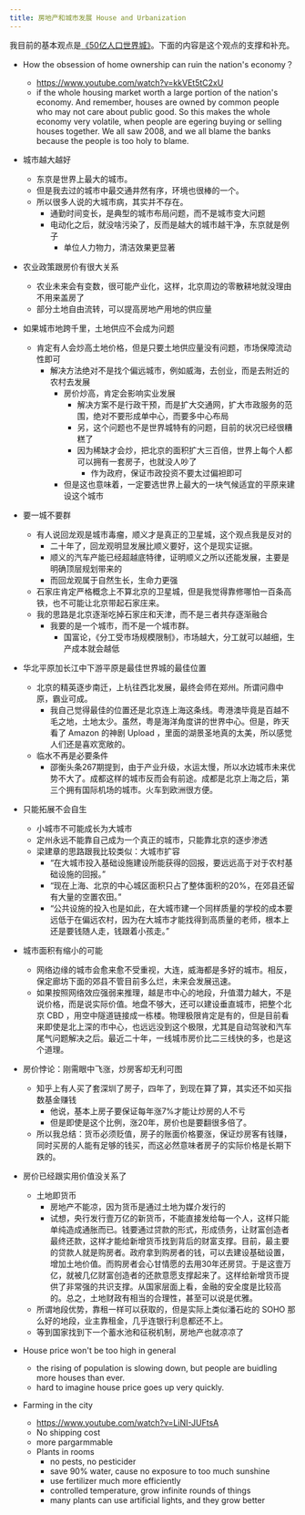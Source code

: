 ```yaml
---
title: 房地产和城市发展 House and Urbanization
---
```


我目前的基本观点是[《50亿人口世界城》](https://happypeter.github.io/one-city.html)。下面的内容是这个观点的支撑和补充。

- How the  obsession of home ownership can ruin the nation's economy？
  - https://www.youtube.com/watch?v=kkVEt5tC2xU
  - if the whole housing market worth a large portion of the nation's economy. And remember, houses are owned by common people who may not care about public good. So this makes the whole economy very volatile, when people are egering buying or selling houses together. We all saw 2008, and we all blame the banks because the people is too holy to blame.

- 城市越大越好
  - 东京是世界上最大的城市。
  - 但是我去过的城市中最交通井然有序，环境也很棒的一个。
  - 所以很多人说的大城市病，其实并不存在。
    - 通勤时间变长，是典型的城市布局问题，而不是城市变大问题
    - 电动化之后，就没啥污染了，反而是越大的城市越干净，东京就是例子
      - 单位人力物力，清洁效果更显著
- 农业政策跟房价有很大关系
  - 农业未来会有变数，很可能产业化，这样，北京周边的零散耕地就没理由不用来盖房了
  - 部分土地自由流转，可以提高房地产用地的供应量

- 如果城市地跨千里，土地供应不会成为问题
  - 肯定有人会炒高土地价格，但是只要土地供应量没有问题，市场保障流动性即可
    - 解决方法绝对不是找个偏远城市，例如威海，去创业，而是去附近的农村去发展
      - 房价炒高，肯定会影响实业发展
        - 解决方案不是行政干预，而是扩大交通网，扩大市政服务的范围，绝对不要形成单中心，而要多中心布局
        - 另，这个问题也不是世界城特有的问题，目前的状况已经很糟糕了
        - 因为稀缺才会炒，把北京的面积扩大三百倍，世界上每个人都可以拥有一套房子，也就没人吵了
          - 作为政府，保证市政投资不要太过偏袒即可
      - 但是这也意味着，一定要选世界上最大的一块气候适宜的平原来建设这个城市

- 要一城不要群
  - 有人说回龙观是城市毒瘤，顺义才是真正的卫星城，这个观点我是反对的
    - 二十年了，回龙观明显发展比顺义要好，这个是现实证据。
    - 顺义的汽车产能已经超越底特律，证明顺义之所以还能发展，主要是明确顶层规划带来的
    - 而回龙观属于自然生长，生命力更强
  - 石家庄肯定严格概念上不算北京的卫星城，但是我觉得靠修哪怕一百条高铁，也不可能让北京带起石家庄来。
  - 我的思路是北京逐渐吃掉石家庄和天津，而不是三者共存逐渐融合
    - 我要的是一个城市，而不是一个城市群。
      - 国富论，《分工受市场规模限制》，市场越大，分工就可以越细，生产成本就会越低
- 华北平原加长江中下游平原是最佳世界城的最佳位置
  - 北京的精英逐步南迁，上杭往西北发展，最终会师在郑州。所谓问鼎中原，霸业可成。
    - 我自己觉得最佳的位置还是北京连上海这条线。粤港澳毕竟是百越不毛之地，土地太少。虽然，粤是海洋角度讲的世界中心。但是，昨天看了 Amazon 的神剧 Upload ，里面的湖景圣地真的太美，所以感觉人们还是喜欢宽敞的。
  - 临水不再是必要条件
    - 邵衡头条267期提到，由于产业升级，水运太慢，所以水边城市未来优势不大了。成都这样的城市反而会有前途。成都是北京上海之后，第三个拥有国际机场的城市。火车到欧洲很方便。

- 只能拓展不会自生
  - 小城市不可能成长为大城市
  - 定州永远不能靠自己成为一个真正的城市，只能靠北京的逐步渗透
  - 梁建章的思路跟我比较类似：大城市扩容
    - “在大城市投入基础设施建设所能获得的回报，要远远高于对于农村基础设施的回报。”
    - “现在上海、北京的中心城区面积只占了整体面积的20%，在郊县还留有大量的空置农田。”
    - “公共设施的投入也是如此，在大城市建一个同样质量的学校的成本要远低于在偏远农村，因为在大城市才能找得到高质量的老师，根本上还是要钱随人走，钱跟着小孩走。”


- 城市面积有缩小的可能
  - 网络边缘的城市会愈来愈不受重视，大连，威海都是多好的城市。相反，保定廊坊下面的郊县不管目前多么烂，未来会发展迅速。
  - 如果按照网络效应强弱来推理，越是市中心的地段，升值潜力越大，不是说价格，而是说实际价值。地盘不够大，还可以建设垂直城市，把整个北京 CBD ，用空中隧道链接成一栋楼。物理极限肯定是有的，但是目前看来即使是北上深的市中心，也远远没到这个极限，尤其是自动驾驶和汽车尾气问题解决之后。最近二十年，一线城市房价比二三线快的多，也是这个道理。

- 房价悖论：刚需眼中飞涨，炒房客却无利可图
  - 知乎上有人买了套深圳了房子，四年了，到现在算了算，其实还不如买指数基金赚钱
    - 他说，基本上房子要保证每年涨7%才能让炒房的人不亏
    - 但是即使是这个比例，涨20年，房价也是要翻很多倍了。
  - 所以我总结：货币必须贬值，房子的账面价格要涨，保证炒房客有钱赚，同时买房的人能有足够的钱买，而这必然意味者房子的实际价格是长期下跌的。
- 房价已经跟实用价值没关系了
  - 土地即货币
    - 房地产不能凉，因为货币是通过土地为媒介发行的
    - 试想，央行发行壹万亿的新货币，不能直接发给每一个人，这样只能单纯造成通胀而已。钱要通过贷款的形式，形成债务，让财富创造者最终还款，这样才能给新增货币找到背后的财富支撑。目前，最主要的贷款人就是购房者。政府拿到购房者的钱，可以去建设基础设置，增加土地价值。而购房者会心甘情愿的去用30年还房贷。于是这壹万亿，就被几亿财富创造者的还款意愿支撑起来了。这样给新增货币提供了非常强的共识支撑。从国家层面上看，金融的安全度是比较高的。总之，土地财政有相当的合理性，甚至可以说是优雅。
  - 所谓地段优势，靠租一样可以获取的，但是实际上类似潘石屹的 SOHO 那么好的地段，业主靠租金，几乎连银行利息都还不上。
  - 等到国家找到下一个蓄水池和征税机制，房地产也就凉凉了

- House price won't be too high in general
  - the rising of population is slowing down, but people are buidling more houses than ever.
  - hard to imagine house price goes up very quickly.
- Farming in the city
  - https://www.youtube.com/watch?v=LiNI-JUFtsA
  - No shipping cost
  - more pargarmmable
  - Plants in rooms
    - no pests, no pesticider
    - save 90% water, cause no exposure to too much sunshine
    - use fertilizer much more efficiently
    - controlled temperature, grow infinite rounds of things
    - many plants can use artificial lights, and they grow better
